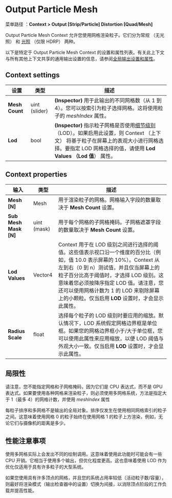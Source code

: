 # Output Particle Mesh
菜单路径 ：**Context > Output [Strip/Particle] Distortion [Quad/Mesh]**

Output Particle Mesh Context 允许您使用网格渲染粒子。它们分为常规 （无光照） 和 [光照](https://docs.unity3d.com/Packages/com.unity.visualeffectgraph@17.0/manual/Context-OutputLitSettings.html) （仅限 HDRP） 两种。

以下是特定于 Output Particle Mesh Context 的设置和属性列表。有关此上下文与所有其他上下文共享的通用输出设置的信息，请参阅[全局输出设置和属性](https://docs.unity3d.com/Packages/com.unity.visualeffectgraph@17.0/manual/Context-OutputSharedSettings.html)。

## [](https://docs.unity3d.com/Packages/com.unity.visualeffectgraph@17.0/manual/Context-OutputParticleMesh.html#context-settings)Context settings

| **设置**         | **类型**        | **描述**                                                                                                                                                                               |
| -------------- | ------------- | ------------------------------------------------------------------------------------------------------------------------------------------------------------------------------------ |
| **Mesh Count** | uint (slider) | **(Inspector)** 用于此输出的不同网格数（从 1 到 4）。您可以按索引为粒子选择网格。这将使用粒子的 _meshIndex_ 属性。                                                                                                           |
| **Lod**        | bool          | **(Inspector)** 指示粒子网格是否使用[细节级别](https://docs.unity3d.com/Manual/LevelOfDetail.html)（LOD）。如果启用此设置，则 Context （上下文） 将基于粒子在屏幕上的表观大小进行网格选择。要指定 LOD 网格选择的值，请使用 **Lod Values （Lod 值**） 属性。 |


## [](https://docs.unity3d.com/Packages/com.unity.visualeffectgraph@17.0/manual/Context-OutputParticleMesh.html#context-properties)Context properties

| **输入**                | **类型**      | **描述**                                                                                                                                                                                                 |
| --------------------- | ----------- | ------------------------------------------------------------------------------------------------------------------------------------------------------------------------------------------------------ |
| **Mesh [N]**          | Mesh        | 用于渲染粒子的网格。网格输入字段的数量取决于 **Mesh Count** 设置。                                                                                                                                                              |
| **Sub Mesh Mask [N]** | uint (mask) | 用于每个网格的子网格掩码。子网格遮罩字段的数量取决于 **Mesh Count** 设置。                                                                                                                                                          |
| **Lod Values**        | Vector4     | Context 用于在 LOD 级别之间进行选择的阈值。这些值表示视口沿一个维度的百分比（例如，值 10.0 表示屏幕的 10%）。Context 从左到右（0 到 n）测试值，并且仅当屏幕上的粒子百分比高于阈值时，才选择 LOD 级别。这意味着您必须按降序指定 LOD 值。请注意，您还可以使用网格计数为 1 的 LOD 来剔除屏幕上的小颗粒。仅当启用 **LOD** 设置时，才会显示此属性。 |
| **Radius Scale**      | float       | 选择每个粒子的 LOD 级别时要应用的缩放。默认情况下，LOD 系统假定网格边界框是单位框。如果您的网格边界框小于/大于单位框，您可以使用此属性来应用缩放，以便 LOD 阈值与外观大小一致。仅当启用 **LOD** 设置时，才会显示此属性。                                                                               |

## [](https://docs.unity3d.com/Packages/com.unity.visualeffectgraph@17.0/manual/Context-OutputParticleMesh.html#limitations)局限性

请注意，您不能指定网格和子网格掩码，因为它们是 CPU 表达式，而不是 GPU 表达式。如果要使用各种网格来渲染粒子，则必须使用多网格系统，方法是指定大于 1（最多 4）的网格计数，并使用 _meshIndex_ 属性

每粒子排序和多网格不是输出的全局对象。排序仅发生在使用相同网格索引的粒子之间。这意味着使用网格 0 的粒子始终在使用网格 1 的粒子上方渲染，例如，无论它们与摄像机的距离是多少。

## [](https://docs.unity3d.com/Packages/com.unity.visualeffectgraph@17.0/manual/Context-OutputParticleMesh.html#performance-considerations)性能注意事项

使用多网格实际上会发出不同的绘制调用。这意味着使用此功能时可能会有一些 CPU 开销。它相当于使用多个输出，但优化程度更高。这也意味着使用 LOD 作为优化仅适用于具有许多粒子的大型系统。

如果您使用具有许多顶点的网格，并且您的系统占用率较低（活动粒子数/容量），则最好将渲染模式（输出检查器中的设置）切换为间接，以消除顶点阶段的工作负载并提高性能。